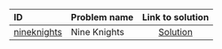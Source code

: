 | ID | Problem name | Link to solution |
|:---|:---|:---:|
| [nineknights](https://open.kattis.com/problems/nineknights) | Nine Knights | [Solution](https://github.com/versenyi98/kattis-solutions/tree/main/solutions/nineknights)|
